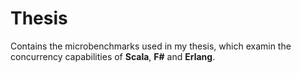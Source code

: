 Thesis
======
Contains the microbenchmarks used in my thesis, which examin the concurrency capabilities of **Scala**, **F#** and **Erlang**. 
